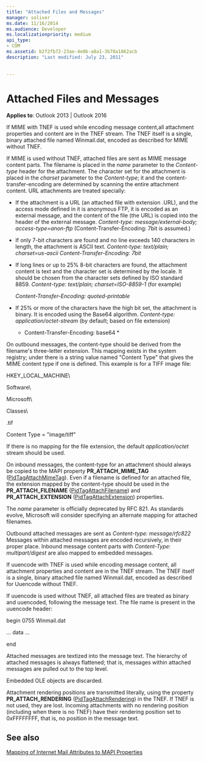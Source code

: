 ```yaml
---
title: "Attached Files and Messages"
manager: soliver
ms.date: 11/16/2014
ms.audience: Developer
ms.localizationpriority: medium
api_type:
- COM
ms.assetid: b2f2fb72-23ae-4e0b-a8a1-3b78a1862acb
description: "Last modified: July 23, 2011"
 
 
---
```


# Attached Files and Messages

**Applies to**: Outlook 2013 | Outlook 2016
  
If MIME with TNEF is used while encoding message content,all attachment properties and content are in the TNEF stream. The TNEF itself is a single, binary attached file named Winmail.dat, encoded as described for MIME without TNEF.
  
If MIME is used without TNEF, attached files are sent as MIME message content parts. The filename is placed in the *name* parameter to the *Content-type* header for the attachment. The character set for the attachment is placed in the *charset* parameter to the *Content-type*; it and the content-transfer-encoding are determined by scanning the entire attachment content. URL attachments are treated specially:
  
- If the attachment is a URL (an attached file with extension .URL), and the access mode defined in it is anonymous FTP, it is encoded as an external message, and the content of the file (the URL) is copied into the header of the external message. *Content-type: message/external-body; access-type=anon-ftp* (Content-Transfer-Encoding: 7bit is assumed.)

- If only 7-bit characters are found and no line exceeds 140 characters in length, the attachment is ASCII text. *Content-type: text/plain; charset=us-ascii Content-Transfer-Encoding: 7bit*

- If long lines or up to 25% 8-bit characters are found, the attachment content is text and the character set is determined by the locale. It should be chosen from the character sets defined by ISO standard 8859. *Content-type: text/plain; charset=ISO-8859-1* (for example)

     *Content-Transfer-Encoding: quoted-printable*

- If 25% or more of the characters have the high bit set, the attachment is binary. It is encoded using the Base64 algorithm. *Content-type: application/octet-stream* (by default; based on file extension)

  - Content-Transfer-Encoding: base64 *


On outbound messages, the content-type should be derived from the filename's three-letter extension. This mapping exists in the system registry; under there is a string value named "Content Type" that gives the MIME content type if one is defined. This example is for a TIFF image file:
  
HKEY_LOCAL_MACHINE\
  
Software\
  
Microsoft\
  
Classes\
  
.tif
  
Content Type = "image/tiff"
  
If there is no mapping for the file extension, the default  *application/octet*  stream should be used.
  
On inbound messages, the content-type for an attachment should always be copied to the MAPI property **PR_ATTACH_MIME_TAG** ([PidTagAttachMimeTag](pidtagattachmimetag-canonical-property.md)). Even if a filename is defined for an attached file, the extension mapped by the content-type should be used in the **PR_ATTACH_FILENAME** ([PidTagAttachFilename](pidtagattachfilename-canonical-property.md)) and **PR_ATTACH_EXTENSION** ([PidTagAttachExtension](pidtagattachextension-canonical-property.md)) properties.
  
The *name*  parameter is officially deprecated by RFC 821. As standards evolve, Microsoft will consider specifying an alternate mapping for attached filenames.
  
Outbound attached messages are sent as *Content-type: message/rfc822*  Messages within attached messages are encoded recursively, in their proper place. Inbound message content parts with  *Content-Type: multipart/digest*  are also mapped to embedded messages.
  
If uuencode with TNEF is used while encoding message content, all attachment properties and content are in the TNEF stream. The TNEF itself is a single, binary attached file named Winmail.dat, encoded as described for Uuencode without TNEF.
  
If uuencode is used without TNEF, all attached files are treated as binary and uuencoded, following the message text. The file name is present in the uuencode header:
  
 begin 0755 Winmail.dat
  
 ... data ...
  
 end
  
Attached messages are textized into the message text. The hierarchy of attached messages is always flattened; that is, messages within attached messages are pulled out to the top level.
  
Embedded OLE objects are discarded.
  
Attachment rendering positions are transmitted literally, using the property **PR_ATTACH_RENDERING** ([PidTagAttachRendering](pidtagattachrendering-canonical-property.md)) in the TNEF. If TNEF is not used, they are lost. Incoming attachments with no rendering position (including when there is no TNEF) have their rendering position set to 0xFFFFFFFF, that is, no position in the message text.
  
## See also

[Mapping of Internet Mail Attributes to MAPI Properties](mapping-of-internet-mail-attributes-to-mapi-properties.md)
